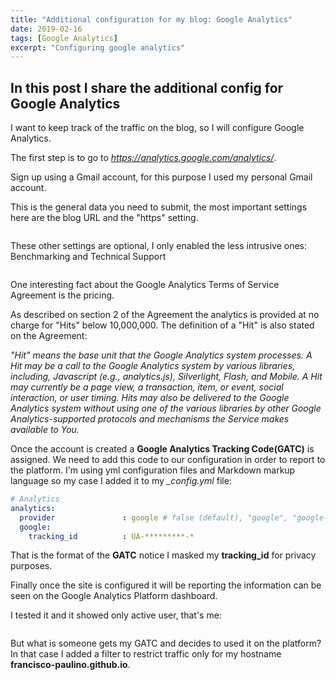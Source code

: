 ```yaml
---
title: "Additional configuration for my blog: Google Analytics"
date: 2019-02-16
tags: [Google Analytics]
excerpt: "Configuring google analytics"
---
```


## In this post I share the additional config for Google Analytics
I want to keep track of the traffic on the blog, so I will configure Google Analytics.

The first step is to go to *https://analytics.google.com/analytics/*.

Sign up using a Gmail account, for this purpose I used my personal Gmail account.

This is the general data you need to submit, the most important settings here are the blog URL and the "https" setting.  

<img src="{{ site.url }}{{ site.baseurl }}/images/googleanalytics_createaccount.PNG" alt="">

These other settings are optional, I only enabled the less intrusive ones: Benchmarking and Technical Support   

<img src="{{ site.url }}{{ site.baseurl }}/images/googleanalytics_datasharing.PNG" alt="">

One interesting fact about the Google Analytics Terms of Service Agreement is the pricing.

As described on section 2 of the Agreement the analytics is provided at no charge for "Hits" below 10,000,000. The definition of a "Hit" is also stated on the Agreement:

*"Hit" means the base unit that the Google Analytics system processes. A Hit may be a call to the Google Analytics system by various libraries, including, Javascript (e.g., analytics.js), Silverlight, Flash, and Mobile. A Hit may currently be a page view, a transaction, item, or event, social interaction, or user timing. Hits may also be delivered to the Google Analytics system without using one of the various libraries by other Google Analytics-supported protocols and mechanisms the Service makes available to You.*

Once the account is created a **Google Analytics Tracking Code(GATC)** is assigned. We need to add this code to our configuration in order to report to the platform. I'm using yml configuration files and Markdown markup language so my case I added it to my *_config.yml* file:

```yaml
# Analytics
analytics:
  provider               : google # false (default), "google", "google-universal", "custom"
  google:
    tracking_id          : UA-*********-*
```
That is the format of the **GATC** notice I masked my **tracking_id** for privacy purposes.

Finally once the site is configured it will be reporting the information can be seen on the Google Analytics Platform dashboard.

I tested it and it showed only active user, that's me:

<img src="{{ site.url }}{{ site.baseurl }}/images/googleanalytics_report.PNG" alt="">

But what is someone gets my GATC and decides to used it on the platform? In that case I added a filter to restrict traffic only for my hostname **francisco-paulino.github.io**.

<img src="{{ site.url }}{{ site.baseurl }}/images/googleanalytics_hostnamefilter.PNG" alt="">
